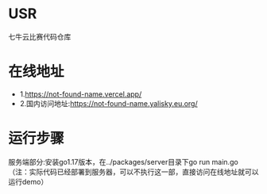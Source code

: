 # USR
七牛云比赛代码仓库
# 在线地址
- 1.https://not-found-name.vercel.app/
- 2.国内访问地址:https://not-found-name.yalisky.eu.org/
# 运行步骤
服务端部分:安装go1.17版本，在../packages/server目录下go run main.go （注：实际代码已经部署到服务器，可以不执行这一部，直接访问在线地址就可以运行demo）
